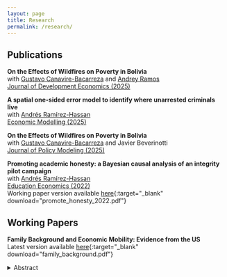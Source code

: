 ```yaml
---
layout: page
title: Research
permalink: /research/
---
```


## Publications   
**On the Effects of Wildfires on Poverty in Bolivia**<br>
with [Gustavo Canavire-Bacarreza](https://gcanavire.com) and [Andrey Ramos](https://anramosr.github.io/)<br>
[Journal of Development Economics (2025)](https://www.sciencedirect.com/science/article/pii/S0304387825000458)<br>

**A spatial one-sided error model to identify where unarrested criminals live**<br>
with [Andrés Ramírez-Hassan](https://sites.google.com/view/arh-bayesian)<br>
[Economic Modelling (2025)](https://www.sciencedirect.com/science/article/pii/S0264999324002864)<br>

**On the Effects of Wildfires on Poverty in Bolivia**<br>
with [Gustavo Canavire-Bacarreza](https://gcanavire.com) and  Javier Beverinotti <br>
[Journal of Policy Modeling (2025)](https://www.sciencedirect.com/science/article/pii/S0161893824001480?via%3Dihub)<br>


**Promoting academic honesty: a Bayesian causal analysis of an integrity pilot campaign**<br>
with [Andrés Ramírez-Hassan](https://sites.google.com/view/arh-bayesian)<br>
[Education Economics (2022)](https://www.tandfonline.com/doi/full/10.1080/09645292.2021.2006609?scroll=top&needAccess=true)<br>
Working paper version available [here](promote_honesty_2022.pdf){:target="_blank" download="promote_honesty_2022.pdf"} 

## Working Papers
**Family Background and Economic Mobility: Evidence from the US**<br>
Latest version available [here](family_background.pdf){:target="_blank" download="family_background.pdf"}<br>
<details>
  <summary>Abstract</summary>

This paper examines how family background relates to economic mobility
for disadvantaged children. We use data from the Panel Study
of Income Dynamics for below-median income, multiple-child families.
Using a novel approach combining family fixed effects, Empirical Bayes
shrinkage, and SHapley Additive exPlanations, we identify which family
characteristics most strongly predict children’s economic outcomes
relative to their parents, holding parental income constant. Our findings
reveal that race and family structure are the primary predictors,
accounting for 35% and 22.4% of the explained variation, respectively.
While supporting the well-documented racial disparities in intergenerational
mobility, our results suggest that the role of family structure in
intergenerational mobility extends beyond the single- versus two-parent
household distinction.

</details>


